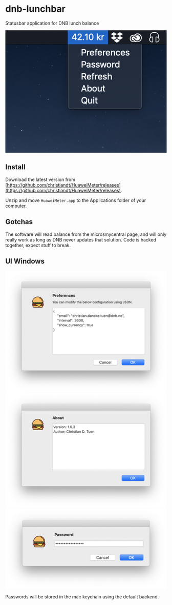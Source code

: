 # dnb-lunchbar
Statusbar application for DNB lunch balance

![alt tag](img/statusbar.png)


## Install
Download the latest version from [https://github.com/christiandt/HuaweiMeter/releases](https://github.com/christiandt/HuaweiMeter/releases). 

Unzip and move `HuaweiMeter.app` to the Applications folder of your computer.


## Gotchas
The software will read balance from the microsmycentral page, and will only really work as long as DNB never updates that solution. Code is hacked together, expect stuff to break.

## UI Windows
![alt tag](img/preferences.png)
![alt tag](img/about.png)
![alt tag](img/password.png)

Passwords will be stored in the mac keychain using the default backend.